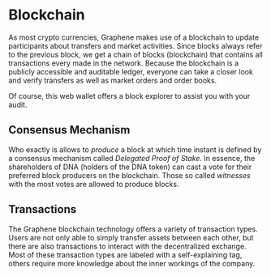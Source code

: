 # Blockchain

As most crypto currencies, Graphene makes use of a blockchain to update
participants about transfers and market activities. Since blocks always refer to
the previous block, we get a chain of blocks (blockchain) that contains all
transactions every made in the network. Because the blockchain is a publicly
accessible and auditable ledger, everyone can take a closer look and verify
transfers as well as market orders and order books.

Of course, this web wallet offers a block explorer to assist you with your
audit.

## Consensus Mechanism

Who exactly is allows to *produce* a block at which time instant is defined by a
consensus mechanism called *Delegated Proof of Stake*. In essence, the
shareholders of DNA (holders of the DNA token) can cast a vote for their
preferred block producers on the blockchain. Those so called *witnesses* with
the most votes are allowed to produce blocks.

## Transactions

The Graphene blockchain technology offers a variety of transaction types. Users
are not only able to simply transfer assets between each other, but there are
also transactions to interact with the decentralized exchange. Most of these
transaction types are labeled with a self-explaining tag, others require more
knowledge about the inner workings of the company.
